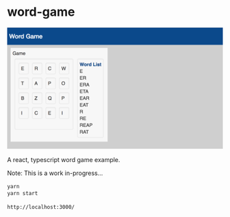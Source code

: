 # word-game

![word-game](./docs/word-game.png)


A react, typescript word game example.

Note: This is a work in-progress...

```
yarn
yarn start

http://localhost:3000/
```
